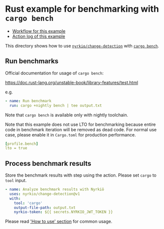 Rust example for benchmarking with `cargo bench`
================================================

- [Workflow for this example](../../.github/workflows/rust.yml)
- [Action log of this example](https://github.com/nyrkio/change-detection/actions?query=workflow%3A%22Rust+Example%22)

This directory shows how to use [`nyrkio/change-detection`](https://github.com/nyrkio/change-detection)
with [`cargo bench`](https://doc.rust-lang.org/cargo/commands/cargo-bench.html).

## Run benchmarks

Official documentation for usage of `cargo bench`:

https://doc.rust-lang.org/unstable-book/library-features/test.html

e.g.

```yaml
- name: Run benchmark
  run: cargo +nightly bench | tee output.txt
```

Note that `cargo bench` is available only with nightly toolchain.

Note that this example does not use LTO for benchmarking because entire code in benchmark iteration
will be removed as dead code. For normal use case, please enable it in `Cargo.toml` for production
performance.

```yaml
[profile.bench]
lto = true
```

## Process benchmark results

Store the benchmark results with step using the action. Please set `cargo` to `tool` input.

```yaml
- name: Analyze benchmark results with Nyrkiö
  uses: nyrkio/change-detection@v1
  with:
    tool: 'cargo'
    output-file-path: output.txt
    nyrkio-token: ${{ secrets.NYRKIO_JWT_TOKEN }}
```

Please read ['How to use' section](https://github.com/nyrkio/change-detection#how-to-use) for common usage.


